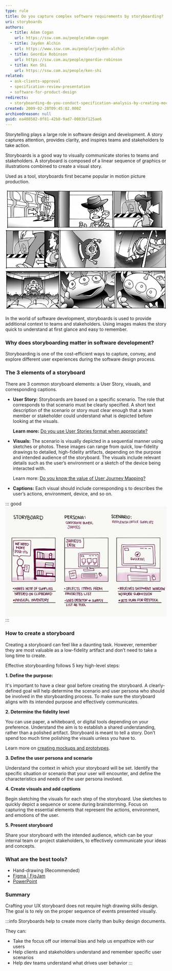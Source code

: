 ```yaml
---
type: rule
title: Do you capture complex software requirements by storyboarding?
uri: storyboards
authors:
  - title: Adam Cogan
    url: https://ssw.com.au/people/adam-cogan
  - title: Jayden Alchin
    url: https://www.ssw.com.au/people/jayden-alchin
  - title: Geordie Robinson
    url: https://ssw.com.au/people/geordie-robinson
  - title: Ken Shi
    url: https://ssw.com.au/people/ken-shi
related:
  - ask-clients-approval
  - specification-review-presentation
  - software-for-product-design
redirects:
  - storyboarding-do-you-conduct-specification-analysis-by-creating-mock-ups
created: 2009-02-28T09:45:02.000Z
archivedreason: null
guid: ea408502-0f81-42b8-9ad7-0083bf125ae6
---
```

Storytelling plays a large role in software design and development. A story captures attention, provides clarity, and inspires teams and stakeholders to take action. 

Storyboards is a good way to visually communicate stories to teams and stakeholders.
A storyboard is composed of a linear sequence of graphics or illustrations combined to create a visual story.

Used as a tool, storyboards first became popular in motion picture production.

![Figure: FYI animators use storyboards to create a visual storyline before they start creating](movie-storyboard.jpg)

In the world of software development, storyboards is used to provide additional context to teams and stakeholders. Using images makes the story quick to understand at first glance and easy to remember.
<!--endintro-->

### Why does storyboarding matter in software development?

Storyboarding is one of the cost-efficient ways to capture, convey, and explore different user experiences during the software design process.

### The 3 elements of a storyboard

There are 3 common storyboard elements: a User Story, visuals, and corresponding captions.

* **User Story:** Storyboards are based on a specific scenario. The role that corresponds to that scenario must be clearly specified. A short text description of the scenario or story must clear enough that a team member or stakeholder could understand what is depicted before looking at the visuals.

  **Learn more:** [Do you use User Stories format when appropriate?](/spec-do-you-use-user-stories/)
* **Visuals:** The scenario is visually depicted in a sequential manner using sketches or photos. These images can range from quick, low-fidelity drawings to detailed, high-fidelity artifacts, depending on the purpose and intended audience of the storyboard. The visuals include relevant details such as the user’s environment or a sketch of the device being interacted with.

   Learn more: [Do you know the value of User Journey Mapping?](/user-journey-mapping/)
* **Captions:** Each visual should include corresponding s to describes the user’s actions, environment, device, and so on.

::: good
![Figure: Good example – A simple quick hand-drawn storyboards specific scenario with all 3  elements](basic-storyboard.png)
:::

### How to create a storyboard

Creating a storyboard can feel like a daunting task. However, remember they are most valuable as a low-fidelity artifact and don’t need to take a long time to create.

Effective storyboarding follows 5 key high-level steps:

**1. Define the purpose:** 

It's important to have a clear goal before creating the storyboard. A clearly-defined goal will help determine the scenario and user persona who should be involved in the storyboarding process. To make sure the storyboard aligns with its intended purpose and effectively communicates.

**2. Determine the fidelity level** 

You can use paper, a whiteboard, or digital tools depending on your preference. Understand the aim is to establish a shared understanding, rather than a polished artifact. Storyboard is meant to tell a story. Don’t spend too much time polishing the visuals unless you have to.

Learn more on [creating mockups and prototypes](/mockups-and-prototypes).

**3. Define the user persona and scenario**

Understand the context in which your storyboard will be set. Identify the specific situation or scenario that your user will encounter, and define the characteristics and needs of the user persona involved.

**4. Create visuals and add captions**

Begin sketching the visuals for each step of the storyboard. Use sketches to quickly depict a sequence or scene during brainstorming. Focus on capturing the essential elements that represent the actions, environment, and emotions of the user.

**5. Present storyboard**

Share your storyboard with the intended audience, which can be your internal team or project stakeholders, to effectively communicate your ideas and concepts.

### What are the best tools?

* Hand-drawing (Recommended)
* [Figma | FigJam](https://www.figma.com)
* [PowerPoint](https://www.microsoft.com/en-au/microsoft-365/powerpoint)


### Summary

Crafting your UX storyboard does not require high drawing skills design. The goal is to rely on the proper sequence of events presented visually. 

:::info
Storyboards help to create more clarity than bulky design documents.

They can:
* Take the focus off our internal bias and help us empathize with our users
* Help clients and stakeholders understand and remember specific user scenarios
* Help dev teams understand what drives user behavior
  :::
